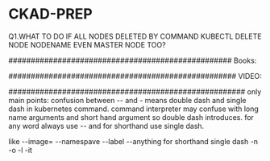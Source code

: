 # CKAD-PREP
Q1.WHAT TO DO IF ALL NODES DELETED BY COMMAND KUBECTL DELETE NODE NODENAME EVEN MASTER NODE TOO?



##################################################
Books:

###################################################
VIDEO:



#####################################################
only main points:
confusion between -- and - means double dash and single dash in kubernetes command.
command interpreter may confuse with long name arguments and short hand argument so double dash introduces.
for any word always use -- and for shorthand use single dash.

like --image=
--namespave
--label
--anything
for shorthand single dash
-n
-o
-l
-it

